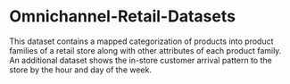 # Omnichannel-Retail-Datasets
This dataset contains a mapped categorization of products into product families of a retail store along with other attributes of each product family. An additional dataset shows the in-store customer arrival pattern to the store by the hour and day of the week.
